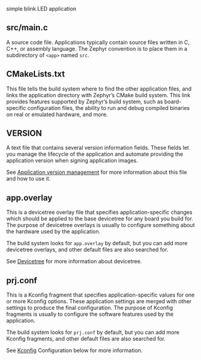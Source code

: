 simple blink LED application

## src/main.c
A source code file. Applications typically contain source files written in C, C++, or assembly language. The Zephyr convention is to place them in a subdirectory of `<app>` named `src`.

## CMakeLists.txt
This file tells the build system where to find the other application files, and links the application directory with Zephyr’s CMake build system. This link provides features supported by Zephyr’s build system, such as board-specific configuration files, the ability to run and debug compiled binaries on real or emulated hardware, and more.

## VERSION
A text file that contains several version information fields. These fields let you manage the lifecycle of the application and automate providing the application version when signing application images.

See [Application version management](https://docs.zephyrproject.org/latest/build/version/index.html#app-version-details) for more information about this file and how to use it.

## app.overlay
This is a devicetree overlay file that specifies application-specific changes which should be applied to the base devicetree for any board you build for. The purpose of devicetree overlays is usually to configure something about the hardware used by the application.

The build system looks for `app.overlay` by default, but you can add more devicetree overlays, and other default files are also searched for.

See [Devicetree](https://docs.zephyrproject.org/latest/build/dts/index.html#devicetree) for more information about devicetree.

## prj.conf
This is a Kconfig fragment that specifies application-specific values for one or more Kconfig options. These application settings are merged with other settings to produce the final configuration. The purpose of Kconfig fragments is usually to configure the software features used by the application.

The build system looks for `prj.conf` by default, but you can add more Kconfig fragments, and other default files are also searched for.

See [Kconfig](https://docs.zephyrproject.org/latest/develop/application/index.html#application-kconfig) Configuration below for more information.
